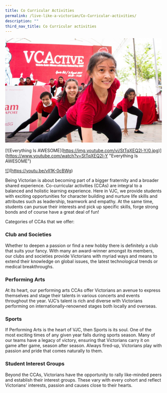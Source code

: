```yaml
---
title: Co Curricular Activities
permalink: /live-like-a-victorian/Co-Curricular-activities/
description: ""
third_nav_title: Co Curricular activities
---
```

![](/images/Co-curricular-Activities-Banner-2-1024x683.jpg)

[!\[Everything Is AWESOME\](https://img.youtube.com/vi/StTqXEQ2l-Y/0.jpg)\](https://www.youtube.com/watch?v=StTqXEQ2l-Y "Everything Is AWESOME")

[!\[](https://youtu.be/vIl1K-0cBWg)](https://youtu.be/vIl1K-0cBWg)

Being Victorian is about becoming part of a bigger fraternity and a broader shared experience. Co-curricular activities (CCAs) are integral to a balanced and holistic learning experience. Here in VJC, we provide students with exciting opportunities for character building and nurture life skills and attributes such as leadership, teamwork and empathy. At the same time, students can pursue their interests and pick up specific skills, forge strong bonds and of course have a great deal of fun!

Categories of CCAs that we offer:

### Club and Societies 

Whether to deepen a passion or find a new hobby there is definitely a club that suits your fancy. With many an award-winner amongst its members, our clubs and societies provide Victorians with myriad ways and means to extend their knowledge on global issues, the latest technological trends or medical breakthroughs.


### Performing Arts

At its heart, our performing arts CCAs offer Victorians an avenue to express themselves and stage their talents in various concerts and events throughout the year. VJC’s talent is rich and diverse with Victorians performing on internationally-renowned stages both locally and overseas.



### Sports

If Performing Arts is the heart of VJC, then Sports is its soul. One of the most exciting times of any given year falls during sports season. Many of our teams have a legacy of victory, ensuring that Victorians carry it on game after game, season after season. Always fired-up, Victorians play with passion and pride that comes naturally to them.

### Student Interest Groups

Beyond the CCAs, Victorians have the opportunity to rally like-minded peers and establish their interest groups. These vary with every cohort and reflect Victorians’ interests, passion and causes close to their hearts.